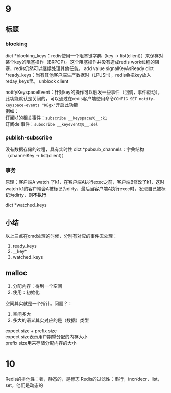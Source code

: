 # 9
## 标题
### blocking
dict *blocking_keys：redis使用一个阻塞键字典（key -> list(client)）来保存对某个key的阻塞操作（BRPOP）。这个阻塞操作并没有造成redis work线程的阻塞，redis仍然可以继续处理其他任务。
add value
signalKeyAsReady
dict *ready_keys：当有其他客户端生产数据时（LPUSH），redis会把key放入reday_keys里。
unblock client


notifyKeyspaceEvent：针对key的操作可以触发一些事件（回调，事件驱动），此功能默认是关闭的，可以通过在redis客户端使用命令`CONFIG SET notify-keyspace-events "KEgx"`开启此功能  
例如：  
订阅k1的相关事件：`subscribe __keyspace@0__:k1`  
订阅del事件：`subscribe __keyevent@0__:del`


### publish-subscribe
没有数据存储的过程，具有实时性
dict *pubsub_channels：字典结构（channelKey -> list(client)）


### 事务
原理：客户端A watch 了k1，在客户端A执行exec之前，客户端B修改了k1，这时 watch k1的客户端会A被标记为dirty，最后当客户端A执行exec时，发现自己被标记为dirty，则**不执行**

dict *watched_keys


## 小结
以上三点在cmd处理的时候，分别有对应的事件去处理：
1. ready_keys
2. __key*
3. watched_keys


## malloc
1. 分配内存：得到一个空间
2. 使用：初始化

空间其实就是一个指针。问题？：
1. 空间多大
2. 多大的语义其实对应的是（数据）类型

expect size + prefix size  
expect size表示用户期望分配的内存大小  
prefix size用来存储分配内存的大小

# 10
Redis的排他性：锁，静态的，是标志
Redis的过滤性：串行，incr/decr，list，set，他们是动态的